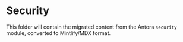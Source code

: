 # Security

This folder will contain the migrated content from the Antora `security` module, converted to Mintlify/MDX format.
